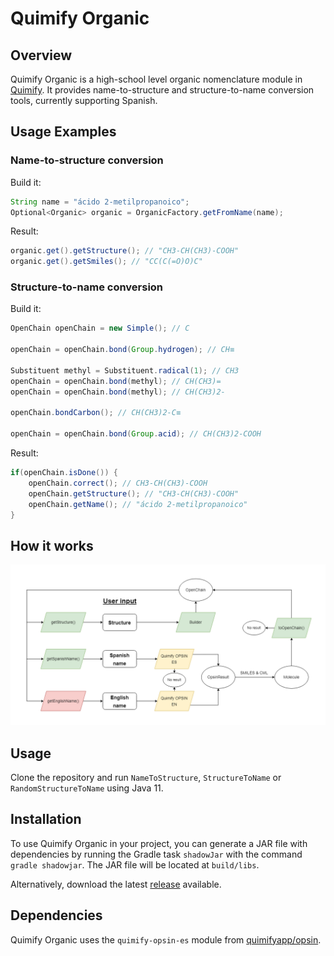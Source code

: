 # Quimify Organic

## Overview

Quimify Organic is a high-school level organic nomenclature module in [Quimify](https://quimify.com/). It provides name-to-structure and structure-to-name conversion tools, currently supporting Spanish.

## Usage Examples

### Name-to-structure conversion

Build it:

```java
String name = "ácido 2-metilpropanoico";
Optional<Organic> organic = OrganicFactory.getFromName(name);
```

Result:

```java
organic.get().getStructure(); // "CH3-CH(CH3)-COOH"
organic.get().getSmiles(); // "CC(C(=O)O)C"
```
  
### Structure-to-name conversion

Build it:  

```java
OpenChain openChain = new Simple(); // C

openChain = openChain.bond(Group.hydrogen); // CH≡

Substituent methyl = Substituent.radical(1); // CH3
openChain = openChain.bond(methyl); // CH(CH3)=
openChain = openChain.bond(methyl); // CH(CH3)2-
        
openChain.bondCarbon(); // CH(CH3)2-C≡
        
openChain = openChain.bond(Group.acid); // CH(CH3)2-COOH 
```

Result:

```java
if(openChain.isDone()) {
    openChain.correct(); // CH3-CH(CH3)-COOH
    openChain.getStructure(); // "CH3-CH(CH3)-COOH"
    openChain.getName(); // "ácido 2-metilpropanoico"
}
```

## How it works
  
![organic.png](doc/organic.png?raw=true "Flowchart")

## Usage
  
Clone the repository and run `NameToStructure`, `StructureToName` or `RandomStructureToName` using Java 11.

## Installation
  
To use Quimify Organic in your project, you can generate a JAR file with dependencies by running the Gradle task `shadowJar` with the command `gradle shadowjar`. The JAR file will be located at `build/libs`.

Alternatively, download the latest [release](https://github.com/quimifyapp/organic/releases) available.

## Dependencies
  
Quimify Organic uses the `quimify-opsin-es` module from [quimifyapp/opsin](https://github.com/quimifyapp/opsin).
